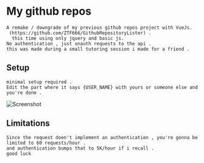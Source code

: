 # My github repos

```
A remake / downgrade of my previous github repos project with VueJs.
 (https://github.com/ZTF666/GithubRepositoryLister) .
  this time using only jquery and basic js.
No authentication , just unauth requests to the api .
this was made during a small tutoring session i made for a friend .
```

## Setup

```
minimal setup required .
Edit the part where it says {USER_NAME} with yours or someone else and you're done .

```

![Screenshot](/scrshts/request.png)

## Limitations

```
Since the request doen't implement an authentication , you're gonna be limited to 60 requests/hour .
and authentication bumps that to 5K/hour if i recall .
good luck
```
